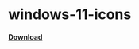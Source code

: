 # windows-11-icons


#### [Download](https://github.com/ThakshilaDamsak/windows-11-icons/archive/refs/heads/main.zip)
